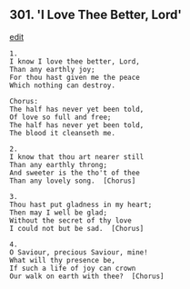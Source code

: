 
## 301.  'I Love Thee Better, Lord'
[edit](https://docs.google.com/document/d/1TV2oVkQjwl5b1uBch%2DmYd5J_4sLr1MAt/edit?mode=html)



    1.
    I know I love thee better, Lord,
    Than any earthly joy;
    For thou hast given me the peace
    Which nothing can destroy.

    Chorus:
    The half has never yet been told,
    Of love so full and free;
    The half has never yet been told,
    The blood it cleanseth me.

    2.
    I know that thou art nearer still
    Than any earthly throng;
    And sweeter is the tho't of thee
    Than any lovely song.  [Chorus]

    3.
    Thou hast put gladness in my heart;
    Then may I well be glad;
    Without the secret of thy love 
    I could not but be sad.  [Chorus]

    4.
    O Saviour, precious Saviour, mine!
    What will thy presence be,
    If such a life of joy can crown
    Our walk on earth with thee?  [Chorus]
